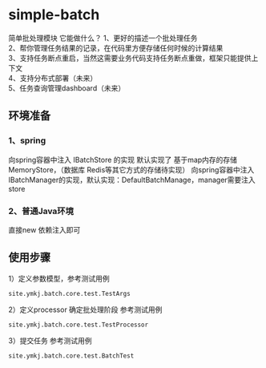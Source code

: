 # simple-batch
简单批处理模块
它能做什么？
1、更好的描述一个批处理任务  
2、帮你管理任务结果的记录，在代码里方便存储任何时候的计算结果  
3、支持任务断点重启，当然这需要业务代码支持任务断点重做，框架只能提供上下文  
4、支持分布式部署（未来）  
5、任务查询管理dashboard（未来）  
## 环境准备
### 1、spring 
   向spring容器中注入 IBatchStore 的实现  默认实现了 基于map内存的存储 MemoryStore，（数据库 Redis等其它方式的存储待实现）
   向spring容器中注入 IBatchManager的实现，默认实现：DefaultBatchManage，manager需要注入store
### 2、普通Java环境
   直接new 依赖注入即可
## 使用步骤
 1）定义参数模型，参考测试用例
```
site.ymkj.batch.core.test.TestArgs
```
 2）定义processor 确定批处理阶段 参考测试用例
 ```
 site.ymkj.batch.core.test.TestProcessor
 ```
 3）提交任务
 参考测试用例
 ```
 site.ymkj.batch.core.test.BatchTest
 ```
